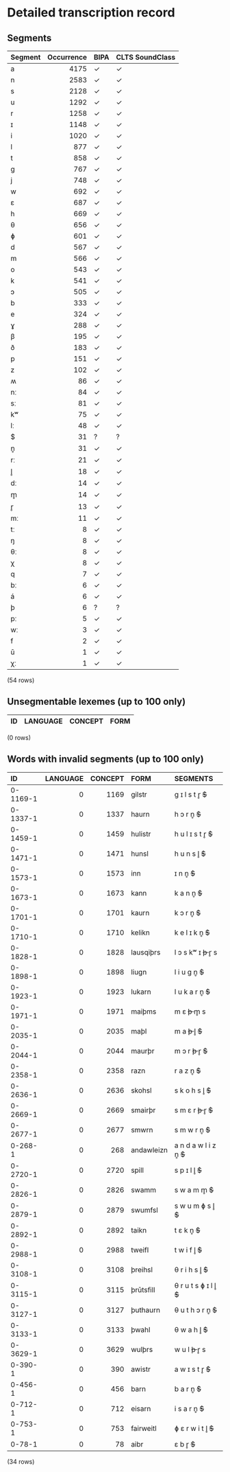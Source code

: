 
# Detailed transcription record

## Segments

| Segment | Occurrence | BIPA | CLTS SoundClass |
|:----------|-------------:|:-------|:------------------|
| a | 4175 | ✓ | ✓ |
| n | 2583 | ✓ | ✓ |
| s | 2128 | ✓ | ✓ |
| u | 1292 | ✓ | ✓ |
| r | 1258 | ✓ | ✓ |
| ɪ | 1148 | ✓ | ✓ |
| i | 1020 | ✓ | ✓ |
| l | 877 | ✓ | ✓ |
| t | 858 | ✓ | ✓ |
| g | 767 | ✓ | ✓ |
| j | 748 | ✓ | ✓ |
| w | 692 | ✓ | ✓ |
| ɛ | 687 | ✓ | ✓ |
| h | 669 | ✓ | ✓ |
| θ | 656 | ✓ | ✓ |
| ɸ | 601 | ✓ | ✓ |
| d | 567 | ✓ | ✓ |
| m | 566 | ✓ | ✓ |
| o | 543 | ✓ | ✓ |
| k | 541 | ✓ | ✓ |
| ɔ | 505 | ✓ | ✓ |
| b | 333 | ✓ | ✓ |
| e | 324 | ✓ | ✓ |
| ɣ | 288 | ✓ | ✓ |
| β | 195 | ✓ | ✓ |
| ð | 183 | ✓ | ✓ |
| p | 151 | ✓ | ✓ |
| z | 102 | ✓ | ✓ |
| ʍ | 86 | ✓ | ✓ |
| nː | 84 | ✓ | ✓ |
| sː | 81 | ✓ | ✓ |
| kʷ | 75 | ✓ | ✓ |
| lː | 48 | ✓ | ✓ |
| $ | 31 | ? | ? |
| n̥ | 31 | ✓ | ✓ |
| rː | 21 | ✓ | ✓ |
| l̥ | 18 | ✓ | ✓ |
| dː | 14 | ✓ | ✓ |
| m̥ | 14 | ✓ | ✓ |
| r̥ | 13 | ✓ | ✓ |
| mː | 11 | ✓ | ✓ |
| tː | 8 | ✓ | ✓ |
| ŋ | 8 | ✓ | ✓ |
| θː | 8 | ✓ | ✓ |
| χ | 8 | ✓ | ✓ |
| q | 7 | ✓ | ✓ |
| bː | 6 | ✓ | ✓ |
| á | 6 | ✓ | ✓ |
| þ | 6 | ? | ? |
| pː | 5 | ✓ | ✓ |
| wː | 3 | ✓ | ✓ |
| f | 2 | ✓ | ✓ |
| ū | 1 | ✓ | ✓ |
| χː | 1 | ✓ | ✓ |

(54 rows)



## Unsegmentable lexemes (up to 100 only)

| ID | LANGUAGE | CONCEPT | FORM |
|------|------------|-----------|--------|

(0 rows)



## Words with invalid segments (up to 100 only)

| ID | LANGUAGE | CONCEPT | FORM | SEGMENTS |
|:---------|-----------:|----------:|:-----------|:--------------------------------|
| 0-1169-1 | 0 | 1169 | gilstr | g ɪ l s t r̥ <s> $ </s> |
| 0-1337-1 | 0 | 1337 | haurn | h ɔ r n̥ <s> $ </s> |
| 0-1459-1 | 0 | 1459 | hulistr | h u l ɪ s t r̥ <s> $ </s> |
| 0-1471-1 | 0 | 1471 | hunsl | h u n s l̥ <s> $ </s> |
| 0-1573-1 | 0 | 1573 | inn | ɪ n n̥ <s> $ </s> |
| 0-1673-1 | 0 | 1673 | kann | k a n n̥ <s> $ </s> |
| 0-1701-1 | 0 | 1701 | kaurn | k ɔ r n̥ <s> $ </s> |
| 0-1710-1 | 0 | 1710 | kelikn | k e l ɪ k n̥ <s> $ </s> |
| 0-1828-1 | 0 | 1828 | lausqiþrs | l ɔ s kʷ ɪ <s> þ </s> r̥ s |
| 0-1898-1 | 0 | 1898 | liugn | l i u g n̥ <s> $ </s> |
| 0-1923-1 | 0 | 1923 | lukarn | l u k a r n̥ <s> $ </s> |
| 0-1971-1 | 0 | 1971 | maiþms | m ɛ <s> þ </s> m̥ s |
| 0-2035-1 | 0 | 2035 | maþl | m a <s> þ </s> l̥ <s> $ </s> |
| 0-2044-1 | 0 | 2044 | maurþr | m ɔ r <s> þ </s> r̥ <s> $ </s> |
| 0-2358-1 | 0 | 2358 | razn | r a z n̥ <s> $ </s> |
| 0-2636-1 | 0 | 2636 | skohsl | s k o h s l̥ <s> $ </s> |
| 0-2669-1 | 0 | 2669 | smairþr | s m ɛ r <s> þ </s> r̥ <s> $ </s> |
| 0-2677-1 | 0 | 2677 | smwrn | s m w r n̥ <s> $ </s> |
| 0-268-1 | 0 | 268 | andawleizn | a n d a w l i z n̥ <s> $ </s> |
| 0-2720-1 | 0 | 2720 | spill | s p ɪ l l̥ <s> $ </s> |
| 0-2826-1 | 0 | 2826 | swamm | s w a m m̥ <s> $ </s> |
| 0-2879-1 | 0 | 2879 | swumfsl | s w u m ɸ s l̥ <s> $ </s> |
| 0-2892-1 | 0 | 2892 | taikn | t ɛ k n̥ <s> $ </s> |
| 0-2988-1 | 0 | 2988 | tweifl | t w i f l̥ <s> $ </s> |
| 0-3108-1 | 0 | 3108 | þreihsl | θ r i h s l̥ <s> $ </s> |
| 0-3115-1 | 0 | 3115 | þrūtsfill | θ r u t s ɸ ɪ l l̥ <s> $ </s> |
| 0-3127-1 | 0 | 3127 | þuthaurn | θ u t h ɔ r n̥ <s> $ </s> |
| 0-3133-1 | 0 | 3133 | þwahl | θ w a h l̥ <s> $ </s> |
| 0-3629-1 | 0 | 3629 | wulþrs | w u l <s> þ </s> r̥ s |
| 0-390-1 | 0 | 390 | awistr | a w ɪ s t r̥ <s> $ </s> |
| 0-456-1 | 0 | 456 | barn | b a r n̥ <s> $ </s> |
| 0-712-1 | 0 | 712 | eisarn | i s a r n̥ <s> $ </s> |
| 0-753-1 | 0 | 753 | fairweitl | ɸ ɛ r w i t l̥ <s> $ </s> |
| 0-78-1 | 0 | 78 | aibr | ɛ b r̥ <s> $ </s> |

(34 rows)


